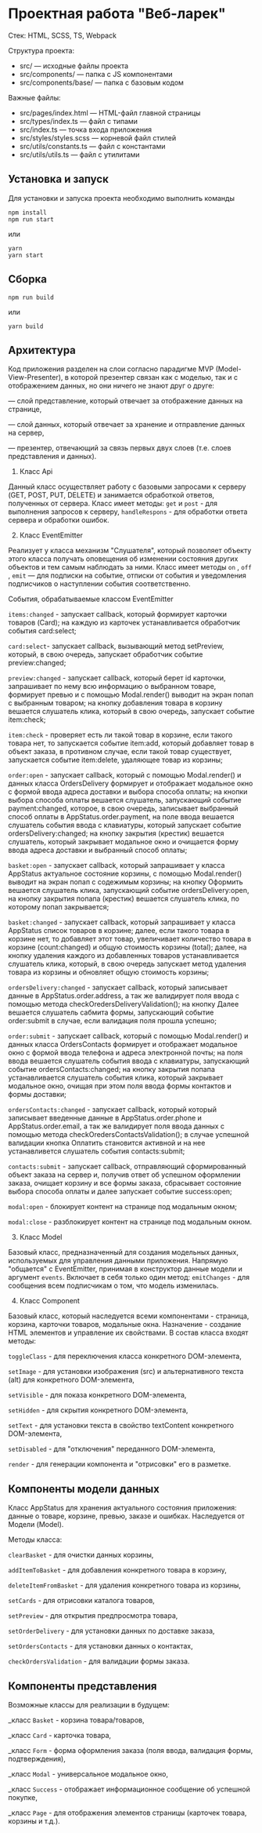 # Проектная работа "Веб-ларек"

Стек: HTML, SCSS, TS, Webpack

Структура проекта:
- src/ — исходные файлы проекта
- src/components/ — папка с JS компонентами
- src/components/base/ — папка с базовым кодом

Важные файлы:
- src/pages/index.html — HTML-файл главной страницы
- src/types/index.ts — файл с типами
- src/index.ts — точка входа приложения
- src/styles/styles.scss — корневой файл стилей
- src/utils/constants.ts — файл с константами
- src/utils/utils.ts — файл с утилитами

## Установка и запуск
Для установки и запуска проекта необходимо выполнить команды

```
npm install
npm run start
```

или

```
yarn
yarn start
```
## Сборка

```
npm run build
```

или

```
yarn build
```
## Архитектура

Код приложения разделен на слои согласно парадигме MVP (Model-View-Presenter), в которой презентер связан как с моделью, так и с отображением данных, но они ничего не знают друг о друге:

— слой представление, который отвечает за отображение данных на странице,

— слой данных, который отвечает за хранение и отправление данных на сервер,

— презентер, отвечающий за связь первых двух слоев (т.е. слоев представления и данных).

1. Класс Api

Данный класс осуществляет работу с базовыми запросами к серверу (GET, POST, PUT, DELETE) и занимается обработкой ответов, полученных от сервера.
Класс имеет методы: 
`get` и `post` - для выполнения запросов к серверу, 
`handleRespons` - для обработки ответа сервера и обработки ошибок.

2. Класс EventEmitter
 
Реализует у класса механизм "Слушателя", который позволяет объекту этого класса получать оповещения об изменении состояния других объектов и тем самым наблюдать за ними.
Класс имеет методы `on` ,  `off` ,  `emit`  — для подписки на событие, отписки от события и уведомления подписчиков о наступлении события соответственно.

События, обрабатываемые классом EventEmitter

`items:changed` - запускает callback, который формирует карточки товаров (Card); на каждую из карточек устанавливается обработчик события card:select;

`card:select`- запускает callback, вызывающий метод setPreview, который, в свою очередь, запускает обработчик событие preview:changed;

`preview:changed` - запускает callback, который берет id карточки, запрашивает по нему всю информацию о выбранном товаре, формирует превью и с помощью Modal.render() выводит на экран попап с выбранным товаром; на кнопку добавления товара в корзину вешается слушатель клика, который в свою очередь, запускает событие item:check;

`item:check` - проверяет есть ли такой товар в корзине, если такого товара нет, то запускается событие item:add, который добавляет товар в объект заказа, в противном случае, если такой товар существует, запускается событие item:delete, удаляющее товар из корзины;

`order:open` - запускает callback, который с помощью Modal.render() и данных класса OrdersDelivery формирует и отображает модальное окно с формой ввода адреса доставки и выбора способа оплаты; на кнопки выбора способа оплаты вешается слушатель, запускающий событие payment:changed, которое, в свою очередь, записывает выбранный способ оплаты в AppStatus.order.payment, на поле ввода вешается слушатель события ввода с клавиатуры, который запускает событие ordersDelivery:changed; на кнопку закрытия (крестик) вешается слушатель, который закрывает модальное окно и очищается форму ввода адреса доставки и выбранный способ оплаты;

`basket:open` - запускает callback, который запрашивает у класса AppStatus актуальное состояние корзины, с помощью Modal.render() выводит на экран попап с содежимым корзины; на кнопку Оформить вешается слушатель клика, запускающий событие ordersDelivery:open, на кнопку закрытия попапа (крестик) вешается слушатель клика, по которому попап закрывается;

`basket:changed` - запускает callback, который запрашивает у класса AppStatus список товаров в корзине; далее, если такого товара в корзине нет, то добавляет этот товар, увеличивает количество товара в корзине (count:changed) и общую стоимость корзины (total); далее, на кнопку удаления каждого из добавленных товаров устанавливается слушатель клика, который, в свою очередь запускает метод удаления товара из корзины и обновляет общую стоимость корзины;

`ordersDelivery:changed` - запускает callback, который записывает данные в AppStatus.order.address, а так же валидирует поля ввода с помощью метода checkOredersDeliveryValidation(); на кнопку Далее вешается слушатель сабмита формы, запускающий событие order:submit в случае, если валидация поля прошла успешно;

`order:submit` - запускает callback, который с помощью Modal.render() и данных класса OrdersContacts формирует и отображает модальное окно с формой ввода телефона и адреса электронной почты; на поля ввода вешается слушатель события ввода с клавиатуры, запускающий событие ordersContacts:changed; на кнопку закрытия попапа устанавливается слушатель события клика, который закрывает модальное окно, очищая при этом поля ввода формы контактов и формы доставки;

`ordersContacts:changed` - запускает callback, который который записывает введенные данные в AppStatus.order.phone и AppStatus.order.email, а так же валидирует поля ввода данных с помощью метода checkOredersContactsValidation(); в случае успешной валидации кнопка Оплатить становится активной и на нее устанавливется слушатель события contacts:submit;

`contacts:submit` - запускает callback, отправляющий сформированный объект заказа на сервер и, получив ответ об успешном оформлении заказа, очищает корзину и все формы заказа, сбрасывает состояние выбора способа оплаты и далее запускает событие success:open;

`modal:open` - блокирует контент на странице под модальным окном;

`modal:close` - разблокирует контент на странице под модальным окном.

3. Класс Model

Базовый класс, предназначенный для создания модельных данных, используемых для управления данными приложения. Напрямую "общается" с EventEmitter, принимая в конструктор данные модели и аргумент `events`.
Включает в себя только один метод:
`emitChanges` - для сообщения всем подписчикам о том, что модель изменилась. 

4. Класс Component

Базовый класс, который наследуется всеми компонентами - страница, корзина, карточки товаров, модальные окна. Назначение - создание HTML элементов и управление их свойствами.
В состав класса входят методы:

`toggleClass` - для переключения класса конкретного DOM-элемента,

`setImage` - для установки изображения (src) и альтернативного текста (alt) для конкретного DOM-элемента,

`setVisible` - для показа конкретного DOM-элемента,

`setHidden` - для скрытия конкретного DOM-элемента,

`setText` - для установки текста в свойство textContent конкретного DOM-элемента,

`setDisabled` - для "отключения" переданного DOM-элемента,

`render` - для генерации компонента и "отрисовки" его в разметке.

## Компоненты модели данных

Класс AppStatus для хранения актуального состояния приложения: данные о товаре, корзине, превью, заказе и ошибках. Наследуется от Модели (Model<IAppStatus>).

Методы класса:

`clearBasket` - для очистки данных корзины,

`addItemToBasket` - для добавления конкретного товара в корзину,

`deleteItemFromBasket` - для удаления конкретного товара из корзины,

`setCards` - для отрисовки каталога товаров,

`setPreview` - для открытия предпросмотра товара,

`setOrderDelivery` - для установки данных по доставке заказа,

`setOrdersContacts` - для установки данных о контактах,

`checkOrdersValidation` - для валидации формы заказа.

## Компоненты представления
Возможные классы для реализации в будущем:

_класс `Basket` - корзина товара/товаров,

_класс `Card` - карточка товара,

_класс `Form` - форма оформления заказа (поля ввода, валидация формы, подтверждения),

_класс `Modal` - универсальное модальное окно,

_класс `Success` - отображает информационное сообщение об успешной покупке,

_класс `Page` - для отображения элементов страницы (карточек товара, корзины и т.д.).

